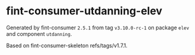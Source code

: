 # fint-consumer-utdanning-elev

Generated by fint-consumer `2.5.1` from tag `v3.10.0-rc-1` on package `elev` and component `utdanning`.

Based on fint-consumer-skeleton refs/tags/v1.7.1.
